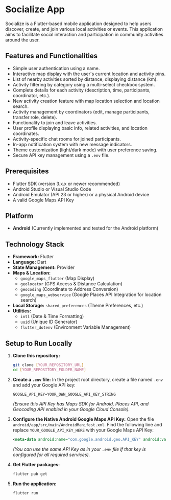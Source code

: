 # Socialize App

Socialize is a Flutter-based mobile application designed to help users discover, create, and join various local activities or events. This application aims to facilitate social interaction and participation in community activities around the user.

## Features and Functionalities

* Simple user authentication using a name.
* Interactive map display with the user's current location and activity pins.
* List of nearby activities sorted by distance, displaying distance (km).
* Activity filtering by category using a multi-select checkbox system.
* Complete details for each activity (description, time, participants, coordinator, etc.).
* New activity creation feature with map location selection and location search.
* Activity management by coordinators (edit, manage participants, transfer role, delete).
* Functionality to join and leave activities.
* User profile displaying basic info, related activities, and location coordinates.
* Activity-specific chat rooms for joined participants.
* In-app notification system with new message indicators.
* Theme customization (light/dark mode) with user preference saving.
* Secure API key management using a `.env` file.

## Prerequisites

* Flutter SDK (version 3.x.x or newer recommended)
* Android Studio or Visual Studio Code
* Android Emulator (API 23 or higher) or a physical Android device
* A valid Google Maps API Key

## Platform

* **Android** (Currently implemented and tested for the Android platform)

## Technology Stack

* **Framework:** Flutter
* **Language:** Dart
* **State Management:** Provider
* **Maps & Location:**
    * `google_maps_flutter` (Map Display)
    * `geolocator` (GPS Access & Distance Calculation)
    * `geocoding` (Coordinate to Address Conversion)
    * `google_maps_webservice` (Google Places API Integration for location search)
* **Local Storage:** `shared_preferences` (Theme Preferences, etc.)
* **Utilities:**
    * `intl` (Date & Time Formatting)
    * `uuid` (Unique ID Generator)
    * `flutter_dotenv` (Environment Variable Management)

## Setup to Run Locally

1.  **Clone this repository:**
    ```bash
    git clone [YOUR_REPOSITORY_URL]
    cd [YOUR_REPOSITORY_FOLDER_NAME]
    ```
2.  **Create a `.env` file:**
    In the project root directory, create a file named `.env` and add your Google API key:
    ```env
    GOOGLE_API_KEY=YOUR_OWN_GOOGLE_API_KEY_STRING
    ```
    *(Ensure this API Key has Maps SDK for Android, Places API, and Geocoding API enabled in your Google Cloud Console).*

3.  **Configure the Native Android Google Maps API Key:**
    Open the file `android/app/src/main/AndroidManifest.xml`. Find the following line and replace `YOUR_GOOGLE_API_KEY_HERE` with your Google Maps API Key:
    ```xml
    <meta-data android:name="com.google.android.geo.API_KEY" android:value="YOUR_GOOGLE_API_KEY_HERE"/>
    ```
    *(You can use the same API Key as in your `.env` file if that key is configured for all required services).*

4.  **Get Flutter packages:**
    ```bash
    flutter pub get
    ```
5.  **Run the application:**
    ```bash
    flutter run
    ```